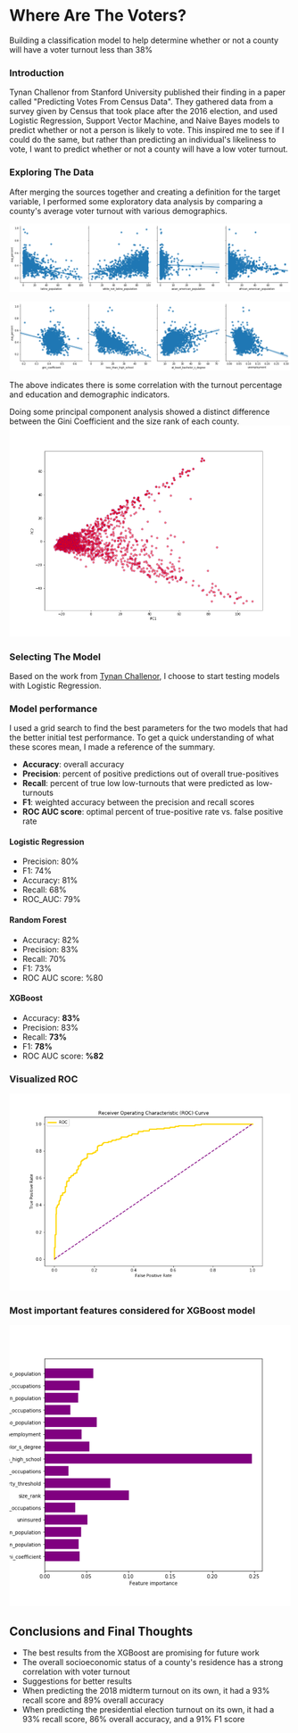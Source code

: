 # Where Are The Voters?
 Building a classification model to help determine whether or not a county will have a voter turnout less than 38%

### Introduction
Tynan Challenor from Stanford University published their finding in a paper called "Predicting Votes From Census Data". They gathered data from a survey given by Census that took place after the 2016 election, and used Logistic Regression, Support Vector Machine, and Naive Bayes models to predict whether or not a person is likely to vote. This inspired me to see if I could do the same, but rather than predicting an individual's likeliness to vote, I want to predict whether or not a county will have a low voter turnout.

### Exploring The Data
After merging the sources together and creating a definition for the target variable, I performed some exploratory data analysis by comparing a county's average voter turnout with various demographics.

![pairplot](https://github.com/xxristoskk/where-are-missing-voters/blob/master/visuals/pairplot.png)

![pairplot](https://github.com/xxristoskk/where-are-missing-voters/blob/master/visuals/pairplot2.png)

The above indicates there is some correlation with the turnout percentage and education and demographic indicators.

Doing some principal component analysis showed a distinct difference between the Gini Coefficient and the size rank of each county.
![PCA scatter plot](https://github.com/xxristoskk/where-are-missing-voters/blob/master/visuals/scatter_pca.png)

### Selecting The Model
Based on the work from [Tynan Challenor](https://cs229.stanford.edu/proj2017/final-reports/5232542.pdf), I choose to start testing models with Logistic Regression.

### Model performance
I used a grid search to find the best parameters for the two models that had the better initial test performance. To get a quick understanding of what these scores mean, I made a reference of the summary.

* **Accuracy**: overall accuracy
* **Precision**: percent of positive predictions out of overall true-positives
* **Recall**: percent of true low low-turnouts that were predicted as low-turnouts
* **F1**: weighted accuracy between the precision and recall scores
* **ROC AUC score**: optimal percent of true-positive rate vs. false positive rate

#### Logistic Regression
  * Precision: 80%
  * F1: 74%
  * Accuracy: 81%
  * Recall: 68%
  * ROC_AUC: 79%

#### Random Forest
  * Accuracy: 82%
  * Precision: 83%
  * Recall: 70%
  * F1: 73%
  * ROC AUC score: %80

#### XGBoost
  * Accuracy: **83%**
  * Precision: 83%
  * Recall: **73%**
  * F1: **78%**
  * ROC AUC score: **%82**

### Visualized ROC
![img](https://github.com/xxristoskk/where-are-missing-voters/blob/master/visuals/roc_curve.png)

### Most important features considered for XGBoost model
![img](https://github.com/xxristoskk/where-are-missing-voters/blob/master/visuals/important_feats.png)

## Conclusions and Final Thoughts
 * The best results from the XGBoost are promising for future work
 * The overall socioeconomic status of a county's residence has a strong correlation with voter turnout
* Suggestions for better results
* When predicting the 2018 midterm turnout on its own, it had a 93% recall score and 89% overall accuracy
* When predicting the presidential election turnout on its own, it had a 93% recall score, 86% overall accuracy, and a 91% F1 score
